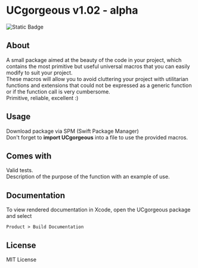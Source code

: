 # UCgorgeous v1.02 - alpha
![Static Badge](https://img.shields.io/badge/UC-gorgeous-%233BB143) 
## About

A small package aimed at the beauty of the code in your project, which contains the most primitive but useful universal macros that you can easily modify to suit your project.  
These macros will allow you to avoid cluttering your project with utilitarian functions and extensions that could not be expressed as a generic function or if the function call is very cumbersome.  
Primitive, reliable, excellent :)

## Usage

Download package via SPM (Swift Package Manager)  
Don't forget to **import UCgorgeous** into a file to use the provided macros.

## Comes with

Valid tests.  
Description of the purpose of the function with an example of use.

## Documentation

To view rendered documentation in Xcode, open the 
UCgorgeous package and select

```
Product > Build Documentation
``` 
## License

MIT License
